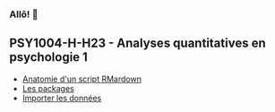 ### Allô! 👋



## PSY1004-H-H23 - Analyses quantitatives en psychologie 1  

- [Anatomie d'un script RMardown](https://github.com/XavierLaRochelle/PSY1004/blob/main/script_rmarkdown.html)
- [Les packages](https://github.com/XavierLaRochelle/PSY1004/blob/main/packages.html)  
- [Importer les données](https://github.com/XavierLaRochelle/PSY1004/blob/d91cca4bf510be77ed163cc13b195a9de1a25273/importer_les_donnees.html)
